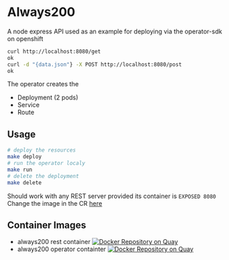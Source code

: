 # Always200
A node express API used as an example for deploying via the operator-sdk on openshift
```bash
curl http://localhost:8080/get
ok
curl -d "{data.json"} -X POST http://localhost:8080/post
ok
```
The operator creates the 
- Deployment (2 pods)
- Service 
- Route

## Usage
```bash
# deploy the resources
make deploy
# run the operator localy 
make run
# delete the deployment
make delete
```

Should work with any REST server provided its container is `EXPOSED 8080`
Change the image in the CR [here](https://github.com/austincunningham/always200/blob/master/deploy/crds/example.com_v1alpha1_always200_cr.yaml#L8)

## Container Images
- always200 rest container [![Docker Repository on Quay](https://quay.io/repository/austincunningham/always200/status "Docker Repository on Quay")](https://quay.io/repository/austincunningham/always200)
- always200 operator containter [![Docker Repository on Quay](https://quay.io/repository/austincunningham/always200-operator/status "Docker Repository on Quay")](https://quay.io/repository/austincunningham/always200-operator)
